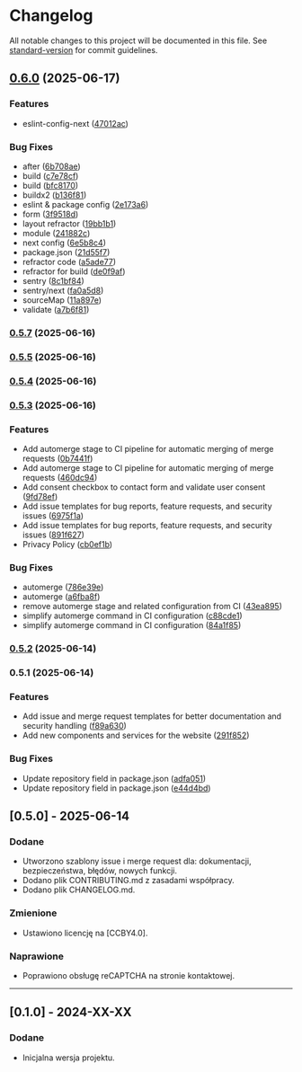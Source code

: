 # Changelog

All notable changes to this project will be documented in this file. See [standard-version](https://github.com/conventional-changelog/standard-version) for commit guidelines.

## [0.6.0](https://gitlab.com/akneth.studio-group/akneth-website/compare/v0.5.7...v0.6.0) (2025-06-17)


### Features

* eslint-config-next ([47012ac](https://gitlab.com/akneth.studio-group/akneth-website/commit/47012acd22da488718135893744b14f5b5083881))


### Bug Fixes

* after ([6b708ae](https://gitlab.com/akneth.studio-group/akneth-website/commit/6b708aead0b0bc4f5ef73e824116c540b68f9a57))
* build ([c7e78cf](https://gitlab.com/akneth.studio-group/akneth-website/commit/c7e78cf2d5fe207fe94d3195f279ab467ada98c9))
* build ([bfc8170](https://gitlab.com/akneth.studio-group/akneth-website/commit/bfc8170d25ee62c80d5e9971fc19ddfff12e6987))
* buildx2 ([b136f81](https://gitlab.com/akneth.studio-group/akneth-website/commit/b136f81eacf5acfd34b8698749e10d47844b5baa))
* eslint & package config ([2e173a6](https://gitlab.com/akneth.studio-group/akneth-website/commit/2e173a65fc6ff8337867419fea2ac4328af5c8e3))
* form ([3f9518d](https://gitlab.com/akneth.studio-group/akneth-website/commit/3f9518d5dde4f5a078c9cde01b960fc3ec643087))
* layout refractor ([19bb1b1](https://gitlab.com/akneth.studio-group/akneth-website/commit/19bb1b14ee44b5f55e5482efefd8372d046492a0))
* module ([241882c](https://gitlab.com/akneth.studio-group/akneth-website/commit/241882cef2aca21a8af0b2b5903ce29ed751ce6d))
* next config ([6e5b8c4](https://gitlab.com/akneth.studio-group/akneth-website/commit/6e5b8c4634ac8e4b45dd56d721abeca81cdd3919))
* package.json ([21d55f7](https://gitlab.com/akneth.studio-group/akneth-website/commit/21d55f744b762f5619d6f78439e3bc7a83ab5ca6))
* refractor code ([a5ade77](https://gitlab.com/akneth.studio-group/akneth-website/commit/a5ade77bc1b5c73c4e5a1b6f36731520a622275b))
* refractor for build ([de0f9af](https://gitlab.com/akneth.studio-group/akneth-website/commit/de0f9af5d1fb6524735d2dc2bc58dc8f121a459f))
* sentry ([8c1bf84](https://gitlab.com/akneth.studio-group/akneth-website/commit/8c1bf8478a71551c52b53edb912bdbd69e0178d9))
* sentry/next ([fa0a5d8](https://gitlab.com/akneth.studio-group/akneth-website/commit/fa0a5d8e22f335c4bad440c893baf896b4aa468c))
* sourceMap ([11a897e](https://gitlab.com/akneth.studio-group/akneth-website/commit/11a897eea1261afecf2e3b6ed50aff59eb901dd8))
* validate ([a7b6f81](https://gitlab.com/akneth.studio-group/akneth-website/commit/a7b6f81dedb7591e38f0e72f8f7597ebc7c36054))

### [0.5.7](https://gitlab.com/akneth.studio-group/akneth-website/compare/v0.5.6...v0.5.7) (2025-06-16)

### [0.5.5](https://gitlab.com/akneth.studio-group/akneth-website/compare/v0.5.6...v0.5.5) (2025-06-16)

### [0.5.4](https://gitlab.com/akneth.studio-group/akneth-website/compare/v0.5.6...v0.5.4) (2025-06-16)

### [0.5.3](https://gitlab.com/akneth.studio-group/akneth-website/compare/v0.5.2...v0.5.3) (2025-06-16)


### Features

* Add automerge stage to CI pipeline for automatic merging of merge requests ([0b7441f](https://gitlab.com/akneth.studio-group/akneth-website/commit/0b7441fd195e411f3779bdd7cffe54537ac714a4))
* Add automerge stage to CI pipeline for automatic merging of merge requests ([460dc94](https://gitlab.com/akneth.studio-group/akneth-website/commit/460dc9474b93a0744a6b624acdb6ad57c70831c2))
* Add consent checkbox to contact form and validate user consent ([9fd78ef](https://gitlab.com/akneth.studio-group/akneth-website/commit/9fd78ef4fd34982c69ba3634ab2f830373aa0a27))
* Add issue templates for bug reports, feature requests, and security issues ([6975f1a](https://gitlab.com/akneth.studio-group/akneth-website/commit/6975f1a701cfb849601affccc7a97a2ed7276a6c))
* Add issue templates for bug reports, feature requests, and security issues ([891f627](https://gitlab.com/akneth.studio-group/akneth-website/commit/891f627408bf348028c54e84e84714a199818549))
* Privacy Policy ([cb0ef1b](https://gitlab.com/akneth.studio-group/akneth-website/commit/cb0ef1bb89fc0e5968d8d708e915fa428d464519))


### Bug Fixes

* automerge ([786e39e](https://gitlab.com/akneth.studio-group/akneth-website/commit/786e39e7e58b2a0d5b225d53eca2f2213f7195d9))
* automerge ([a6fba8f](https://gitlab.com/akneth.studio-group/akneth-website/commit/a6fba8f3ca39bdf06f09fe41d8802e7f597cf280))
* remove automerge stage and related configuration from CI ([43ea895](https://gitlab.com/akneth.studio-group/akneth-website/commit/43ea89594e0f542f0043a97dfc3c4d89137a355f))
* simplify automerge command in CI configuration ([c88cde1](https://gitlab.com/akneth.studio-group/akneth-website/commit/c88cde1bb8506e1bf7499d92daaa5265cdc1d4af))
* simplify automerge command in CI configuration ([84a1f85](https://gitlab.com/akneth.studio-group/akneth-website/commit/84a1f853c7caf6d996b180bf4e5edf1a11571216))

### [0.5.2](https://gitlab.com/akneth.studio-group/akneth-website/compare/v0.5.1...v0.5.2) (2025-06-14)

### 0.5.1 (2025-06-14)


### Features

* Add issue and merge request templates for better documentation and security handling ([f89a630](https://gitlab.com/akneth.studio-group/akneth-website/commit/f89a63008429a6ed46e5fb1561c86f07c75040a3))
* Add new components and services for the website ([291f852](https://gitlab.com/akneth.studio-group/akneth-website/commit/291f85221f6c40f9a7fd8edefaff9c6ef3d47c06))


### Bug Fixes

* Update repository field in package.json ([adfa051](https://gitlab.com/akneth.studio-group/akneth-website/commit/adfa051e43f27992da964fffa70806d2b32c7afb))
* Update repository field in package.json ([e44d4bd](https://gitlab.com/akneth.studio-group/akneth-website/commit/e44d4bd053b9d17ec7308180fec6b4cb8267f979))

## [0.5.0] - 2025-06-14
### Dodane
- Utworzono szablony issue i merge request dla: dokumentacji, bezpieczeństwa, błędów, nowych funkcji.
- Dodano plik CONTRIBUTING.md z zasadami współpracy.
- Dodano plik CHANGELOG.md.

### Zmienione
- Ustawiono licencję na [CCBY4.0].

### Naprawione
- Poprawiono obsługę reCAPTCHA na stronie kontaktowej.

---

## [0.1.0] - 2024-XX-XX
### Dodane
- Inicjalna wersja projektu.
